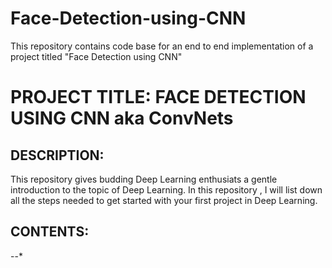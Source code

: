 # Face-Detection-using-CNN
This repository contains code base for an end to end implementation of a project titled "Face Detection using CNN" 

# PROJECT TITLE: FACE DETECTION USING CNN aka ConvNets

## DESCRIPTION:
This repository gives budding Deep Learning enthusiats a gentle introduction to the topic of Deep Learning.
In this repository , I will list down all the steps needed to get started with your first project in Deep Learning.

## CONTENTS:
--*


